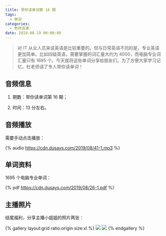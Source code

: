 ```yaml
---
title: 带你读单词第 16 期
tags:
  - 单词
categories:
  - 老师说课
date: 2019-08-19 00:00:00
---
```


> 对 IT 从业人员来说英语是比较重要的。但与日常英语不同的是，专业英语更加简单。比如四级英语，需要掌握的词汇量大约为 4000，而电脑专业词汇量只有 1695 个。今天就将这些单词分享给朋友们。为了方便大家学习记忆，杜老师请了专人带你读单词！

<!-- more -->

## 音频信息

1. 期数：带你读单词第 16 期；

2. 时间：13 分左右。

## 音频播放

需要手动点击播放：

{% audio https://cdn.dusays.com/2019/08/41-1.mp3 %}

## 单词资料

1695 个电脑专业单词：

{% pdf https://cdn.dusays.com/2019/08/26-1.pdf %}

## 主播照片

结尾福利，分享主播小姐姐的照片两张：

{% gallery layout:grid ratio:origin size:xl %}
![](https://cdn.dusays.com/2019/08/41-1.jpg)
![](https://cdn.dusays.com/2019/08/41-2.jpg)
{% endgallery %}